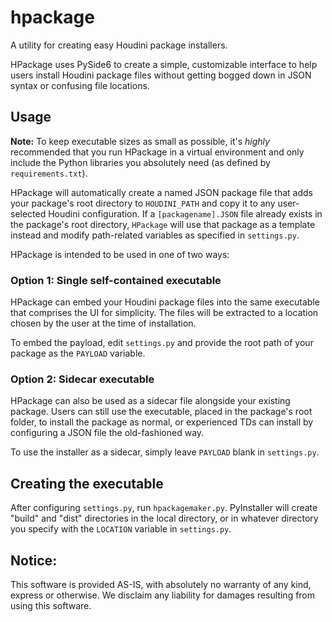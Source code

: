 hpackage
======

A utility for creating easy Houdini package installers.

HPackage uses PySide6 to create a simple, customizable interface to help users install Houdini package files without getting bogged down in JSON syntax or confusing file locations. 

## Usage
**Note:** To keep executable sizes as small as possible, it's *highly* recommended that you run HPackage in a virtual environment and only include the Python libraries you absolutely need (as defined by `requirements.txt`).

HPackage will automatically create a named JSON package file that adds your package's root directory to `HOUDINI_PATH` and copy it to any user-selected Houdini configuration. If a `[packagename].JSON` file already exists in the package's root directory, `HPackage` will use that package as a template instead and modify path-related variables as specified in `settings.py`.  

HPackage is intended to be used in one of two ways:

### Option 1: Single self-contained executable
HPackage can embed your Houdini package files into the same executable that comprises the UI for simplicity. The files will be extracted to a location chosen by the user at the time of installation.

To embed the payload, edit `settings.py` and provide the root path of your package as the `PAYLOAD` variable.

### Option 2: Sidecar executable
HPackage can also be used as a sidecar file alongside your existing package. Users can still use the executable, placed in the package's root folder, to install the package as normal, or experienced TDs can install by configuring a JSON file the old-fashioned way.

To use the installer as a sidecar, simply leave `PAYLOAD` blank in `settings.py`.

## Creating the executable
After configuring `settings.py`, run `hpackagemaker.py`. PyInstaller will create "build" and "dist" directories in the local directory, or in whatever directory you specify with the `LOCATION` variable in `settings.py`.

## Notice:
This software is provided AS-IS, with absolutely no warranty of any kind, express or otherwise. We disclaim any liability for damages resulting from using this software.
